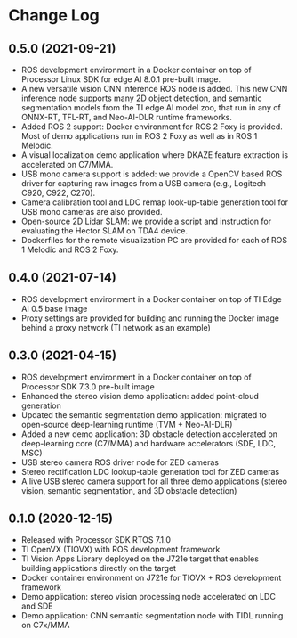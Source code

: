 Change Log
==========

## 0.5.0 (2021-09-21)

* ROS development environment in a Docker container on top of Processor Linux SDK for edge AI 8.0.1 pre-built image.
* A new versatile vision CNN inference ROS node is added. This new CNN inference node supports many 2D object detection, and semantic segmentation models from the TI edge AI model zoo, that run in any of ONNX-RT, TFL-RT, and Neo-AI-DLR runtime frameworks.
* Added ROS 2 support: Docker environment for ROS 2 Foxy is provided. Most of demo applications run in ROS 2 Foxy as well as in ROS 1 Melodic.
* A visual localization demo application where DKAZE feature extraction is accelerated on C7/MMA.
* USB mono camera support is added: we provide a OpenCV based ROS driver for capturing raw images from a USB camera (e.g., Logitech C920, C922, C270).
* Camera calibration tool and LDC remap look-up-table generation tool for USB mono cameras are also provided.
* Open-source 2D Lidar SLAM: we provide a script and instruction for evaluating the Hector SLAM on TDA4 device.
* Dockerfiles for the remote visualization PC are provided for each of ROS 1 Melodic and ROS 2 Foxy.

## 0.4.0 (2021-07-14)

* ROS development environment in a Docker container on top of TI Edge AI 0.5 base image
* Proxy settings are provided for building and running the Docker image behind a proxy network (TI network as an example)

## 0.3.0 (2021-04-15)

* ROS development environment in a Docker container on top of Processor SDK 7.3.0 pre-built image
* Enhanced the stereo vision demo application: added point-cloud generation
* Updated the semantic segmentation demo application: migrated to open-source deep-learning runtime (TVM + Neo-AI-DLR)
* Added a new demo application: 3D obstacle detection accelerated on deep-learning core (C7/MMA) and hardware accelerators (SDE, LDC, MSC)
* USB stereo camera ROS driver node for ZED cameras
* Stereo rectification LDC lookup-table generation tool for ZED cameras
* A live USB stereo camera support for all three demo applications (stereo vision, semantic segmentation, and 3D obstacle detection)

## 0.1.0 (2020-12-15)

* Released with Processor SDK RTOS 7.1.0
* TI OpenVX (TIOVX) with ROS development framework
* TI Vision Apps Library deployed on the J721e target that enables building applications directly on the target
* Docker container environment on J721e for TIOVX + ROS development framework
* Demo application: stereo vision processing node accelerated on LDC and SDE
* Demo application: CNN semantic segmentation node with TIDL running on C7x/MMA